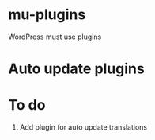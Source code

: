 # mu-plugins
WordPress must use plugins

# Auto update plugins

# To do 
1. Add plugin for auto update translations

